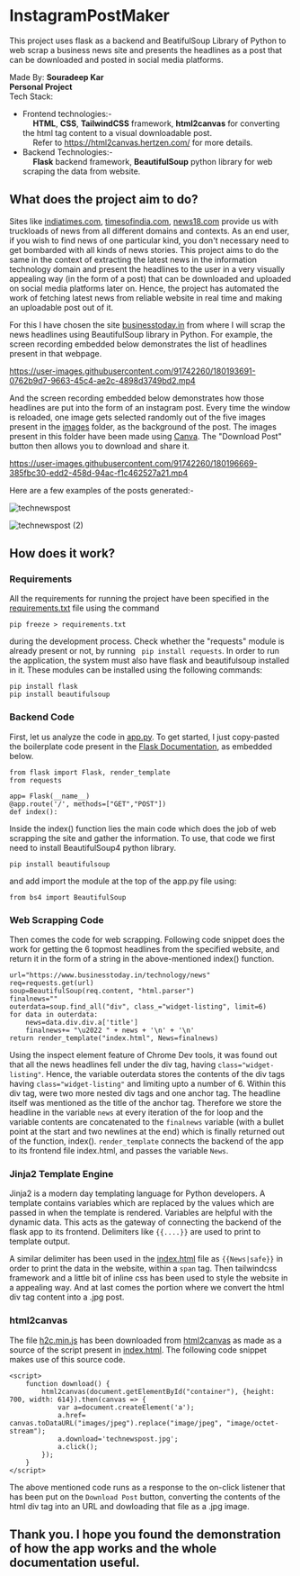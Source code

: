# InstagramPostMaker #

This project uses flask as a backend and BeatifulSoup Library of Python to web scrap a business news site and presents the headlines as a post that can be downloaded and posted in social media platforms.  

Made By: **Souradeep Kar**  
**Personal Project**  
Tech Stack:   
* Frontend technologies:-  
&emsp; **HTML**, **CSS**, **TailwindCSS** framework, **html2canvas**  for converting the html tag content to a visual downloadable post.  
&emsp; Refer to https://html2canvas.hertzen.com/ for more details.  
* Backend Technologies:-  
&emsp; **Flask** backend framework, **BeautifulSoup** python library for web scraping the data from website.  
  
## What does the project aim to do? ##  
  
Sites like [indiatimes.com](https://indiatimes.com), [timesofindia.com](https://timesofindia.com), [news18.com](https://news18.com) provide us with truckloads of news from all different domains and contexts. As an end user, if you wish to find news of one particular kind, you don't necessary need to get bombarded with all kinds of news stories. This project aims to do the same in the context of extracting the latest news in the information technology domain and present the headlines to the user in a very visually appealing way (in the form of a post) that can be downloaded and uploaded on social media platforms later on. Hence, the project has automated the work of fetching latest news from reliable website in real time and making an uploadable post out of it. 
  
For this I have chosen the site [businesstoday.in](https://www.businesstoday.in/technology/news) from where I will scrap the news headlines using BeautifulSoup library in Python. For example, the screen recording embedded below demonstrates the list of headlines present in that webpage.



https://user-images.githubusercontent.com/91742260/180193691-0762b9d7-9663-45c4-ae2c-4898d3749bd2.mp4  
  
And the screen recording embedded below demonstrates how those headlines are put into the form of an instagram post. Every time the window is reloaded, one image gets selected randomly out of the five images present in the [images](https://github.com/souradeep852/InstagramPostMaker/tree/main/static/images/) folder, as the background of the post. The images present in this folder have been made using [Canva](https://canva.com). The "Download Post" button then allows you to download and share it.

  
  


https://user-images.githubusercontent.com/91742260/180196669-385fbc30-edd2-458d-94ac-f1c462527a21.mp4
  
Here are a few examples of the posts generated:-

![technewspost](https://user-images.githubusercontent.com/91742260/180197465-4c514858-940b-48a3-b77b-b6e94c67d782.jpg)

![technewspost (2)](https://user-images.githubusercontent.com/91742260/180197820-c5789a74-42d6-44c9-8794-5a6b142fc1fe.jpg)


  
 ## How does it work? ##
 ### Requirements ###
 All the requirements for running the project have been specified in the [requirements.txt](requirements.txt) file using the command 
 ```
 pip freeze > requirements.txt 
 ```
 during the development process. Check whether the "requests" module is already present or not, by running ``` pip install requests```. 
 In order to run the application, the system must also have flask and beautifulsoup installed in it. These modules can be installed using the following commands:
 ```
 pip install flask
 pip install beautifulsoup
 ```
 
 ### Backend Code ###
 First, let us analyze the code in [app.py](app.py). To get started, I just copy-pasted the boilerplate code present in the [Flask Documentation](https://flask.palletsprojects.com/en/2.1.x/quickstart/), as embedded below.
   
 ```
from flask import Flask, render_template
from requests

app= Flask(__name__)
@app.route('/', methods=["GET","POST"])
def index():
```

Inside the index() function lies the main code which does the job of web scrapping the site and gather the information. To use, that code we first need to install BeautifulSoup4 python library.
```
pip install beautifulsoup
```
and add import the module at the top of the app.py file using:
```
from bs4 import BeautifulSoup
```
  
  
  
### Web Scrapping Code ###
Then comes the code for web scrapping. Following code snippet does the work for getting the 6 topmost headlines from the specified website, and return it in the form of a string in the above-mentioned index() function.
```
url="https://www.businesstoday.in/technology/news"
req=requests.get(url)
soup=BeautifulSoup(req.content, "html.parser")
finalnews=""
outerdata=soup.find_all("div", class_="widget-listing", limit=6)
for data in outerdata:
    news=data.div.div.a['title']
    finalnews+= "\u2022 " + news + '\n' + '\n'
return render_template("index.html", News=finalnews)
```
Using the inspect element feature of Chrome Dev tools, it was found out that all the news headlines fell under the div tag, having ```class="widget-listing"```. Hence, the  variable outerdata stores the contents of the div tags having ```class="widget-listing"``` and limiting upto a number of 6. Within this div tag, were two more nested div tags and one anchor tag. The headline itself was mentioned as the title of the anchor tag. Therefore we store the headline in the variable ```news``` at every iteration of the for loop and the variable contents are concatenated to the ```finalnews``` variable (with a bullet point at the start and two newlines at the end) which is finally returned out of the function, index(). ```render_template``` connects the backend of the app to its frontend file index.html, and passes the variable ```News```.
  
  
  
### Jinja2 Template Engine ###
Jinja2 is a modern day templating language for Python developers. A template contains variables which are replaced by the values which are passed in when the template is rendered. Variables are helpful with the dynamic data. This acts as the gateway of connecting the backend of the flask app to its frontend. Delimiters like ```{{....}}``` are used to print to template output.

A similar delimiter has been used in the [index.html](templates/index.html) file as ```{{News|safe}}``` in order to print the data in the website, within a ```span``` tag. Then tailwindcss framework and a little bit of inline css has been used to style the website in a appealing way. And at last comes the portion where we convert the html div tag content into a .jpg post.


### html2canvas ###
The file [h2c.min.js](static/js/h2c.min.js) has been downloaded from [html2canvas](https://html2canvas.hertzen.com/) as made as a source of the script present in [index.html](templates/index.html). The following code snippet makes use of this source code.
```
<script>
    function download() {
        html2canvas(document.getElementById("container"), {height: 700, width: 614}).then(canvas => {
            var a=document.createElement('a');
            a.href= canvas.toDataURL("images/jpeg").replace("image/jpeg", "image/octet-stream");
            a.download='technewspost.jpg';
            a.click();
        });
    }
</script>
```
The above mentioned code runs as a response to the on-click listener that has been put on the ```Download Post``` button, converting the contents of the html div tag into an URL and dowloading that file as a .jpg image.   
  
  
## Thank you. I hope you found the demonstration of how the app works and the whole documentation useful. ##
